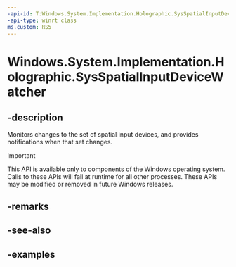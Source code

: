 ```yaml
---
-api-id: T:Windows.System.Implementation.Holographic.SysSpatialInputDeviceWatcher
-api-type: winrt class
ms.custom: RS5
---
```


<!-- Class syntax.
public class SysSpatialInputDeviceWatcher 
-->

# Windows.System.Implementation.Holographic.SysSpatialInputDeviceWatcher

## -description
Monitors changes to the set of spatial input devices, and provides notifications when that set changes.

> [!IMPORTANT]
> This API is available only to components of the Windows operating system.  Calls to these APIs will fail at runtime for all other processes.  These APIs may be modified or removed in future Windows releases.

## -remarks

## -see-also

## -examples

